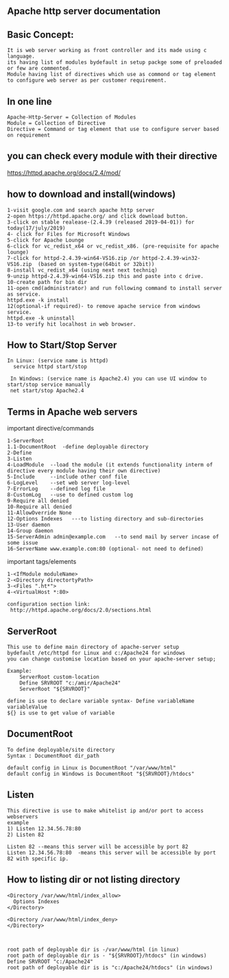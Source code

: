 Apache http server documentation
--------------------------------

Basic Concept:
----------------
    It is web server working as front controller and its made using c language.
    its having list of modules bydefault in setup packge some of preloaded or few are commented.
    Module having list of directives which use as commond or tag element to configure web server as per customer requirement.

In one line
------------
    Apache-Http-Server = Collection of Modules
    Module = Collection of Directive
    Directive = Command or tag element that use to configure server based on requirement


you can check every module with their directive
-------------------------------------------------
https://httpd.apache.org/docs/2.4/mod/



how to download and install(windows)
-----------------------------------
    1-visit google.com and search apache http server
    2-open https://httpd.apache.org/ and click download button.
    3-click on stable realease-(2.4.39 (released 2019-04-01)) for today(17/july/2019)
    4- click for Files for Microsoft Windows 
    5-click for Apache Lounge
    6-click for vc_redist_x64 or vc_redist_x86. (pre-requisite for apache lounge)
    7-click for httpd-2.4.39-win64-VS16.zip /or httpd-2.4.39-win32-VS16.zip  (based on system-type(64bit or 32bit))
    8-install vc_redist_x64 (using next next techniq)
    9-unzip httpd-2.4.39-win64-VS16.zip this and paste into c drive.
    10-create path for bin dir
    11-open cmd(administrator) and run following command to install server as service.
    httpd.exe -k install
    12(optional-if required)- to remove apache service from windows service.
    httpd.exe -k uninstall
    13-to verify hit localhost in web browser.



How to Start/Stop Server
------------------------
    In Linux: (service name is httpd)
      service httpd start/stop

     In Windows: (service name is Apache2.4) you can use UI window to start/stop service manually
     net start/stop Apache2.4




Terms in Apache web servers
-----------------------------------

important directive/commands

    1-ServerRoot
    1.1-DocumentRoot  -define deployable directory
    2-Define
    3-Listen
    4-LoadModule  --load the module (it extends functionality interm of directive every module having their own directive) 
    5-Include     --include other conf file
    6-LogLevel    --set web server log-level
    7-ErrorLog    --defined log file
    8-CustomLog   --use to defined custom log  
    9-Require all denied  
    10-Require all denied
    11-AllowOverride None
    12-Options Indexes   ---to listing directory and sub-directories
    13-User daemon  
    14-Group daemon
    15-ServerAdmin admin@example.com   --to send mail by server incase of some issue
    16-ServerName www.example.com:80 (optional- not need to defined)




important tags/elements

    1-<IfModule moduleName>
    2-<Directory directortyPath>
    3-<Files ".ht*">
    4-<VirtualHost *:80>
         
    configuration section link:
     http://httpd.apache.org/docs/2.0/sections.html


ServerRoot
----------
    This use to define main directory of apache-server setup
    bydefault /etc/httpd for Linux and c:/Apache24 for windows
    you can change customise location based on your apache-server setup;

    Example:
        ServerRoot custom-location
        Define SRVROOT "c:/amir/Apache24"
        ServerRoot "${SRVROOT}"

    define is use to declare variable syntax- Define variableName variableValue
    ${} is use to get value of variable
        
DocumentRoot
--------------

    To define deployable/site directory
    Syntax : DocumentRoot dir_path

    default config in Linux is DocumentRoot "/var/www/html"
    default config in Windows is DocumentRoot "${SRVROOT}/htdocs"


Listen
--------
    This directive is use to make whitelist ip and/or port to access webservers
    example 
    1) Listen 12.34.56.78:80
    2) Listen 82

    Listen 82 --means this server will be accessible by port 82
    Listen 12.34.56.78:80  -means this server will be accessible by port 82 with specific ip.

How to listing dir or not listing directory
-------------------------------------------
    <Directory /var/www/html/index_allow> 
      Options Indexes
    </Directory>

    <Directory /var/www/html/index_deny> 
    </Directory>



    root path of deployable dir is -/var/www/html (in linux)
    root path of deployable dir is - "${SRVROOT}/htdocs" (in windows)
    Define SRVROOT "c:/Apache24"
    root path of deployable dir is is "c:/Apache24/htdocs" (in windows)
    
